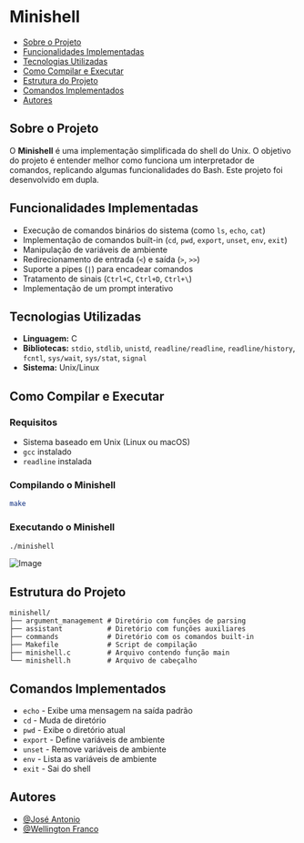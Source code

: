 # Minishell

- [Sobre o Projeto](#sobre-o-projeto)
- [Funcionalidades Implementadas](#funcionalidades-implementadas)
- [Tecnologias Utilizadas](#tecnologias-utilizadas)
- [Como Compilar e Executar](#como-compilar-e-executar)
- [Estrutura do Projeto](#estrutura-do-projeto)
- [Comandos Implementados](#comandos-implementados)
- [Autores](#autores)

## Sobre o Projeto

O **Minishell** é uma implementação simplificada do shell do Unix. O objetivo do projeto é entender melhor como funciona um interpretador de comandos, replicando algumas funcionalidades do Bash. Este projeto foi desenvolvido em dupla.

## Funcionalidades Implementadas

- Execução de comandos binários do sistema (como `ls`, `echo`, `cat`)
- Implementação de comandos built-in (`cd`, `pwd`, `export`, `unset`, `env`, `exit`)
- Manipulação de variáveis de ambiente
- Redirecionamento de entrada (`<`) e saída (`>`, `>>`)
- Suporte a pipes (`|`) para encadear comandos
- Tratamento de sinais (`Ctrl+C`, `Ctrl+D`, `Ctrl+\`)
- Implementação de um prompt interativo

## Tecnologias Utilizadas

- **Linguagem:** C
- **Bibliotecas:** `stdio`, `stdlib`, `unistd`, `readline/readline`, `readline/history`, `fcntl`, `sys/wait`, `sys/stat`, `signal`
- **Sistema:** Unix/Linux

## Como Compilar e Executar

### Requisitos

- Sistema baseado em Unix (Linux ou macOS)
- `gcc` instalado
- `readline` instalada

### Compilando o Minishell

```sh
make
```

### Executando o Minishell

```sh
./minishell
```

![Image](https://github.com/user-attachments/assets/cd1ed05e-4729-44bd-9526-2f2679a890ce)

## Estrutura do Projeto

```
minishell/
├── argument_management # Diretório com funções de parsing
├── assistant           # Diretório com funções auxiliares
├── commands            # Diretório com os comandos built-in
├── Makefile            # Script de compilação
├── minishell.c         # Arquivo contendo função main
└── minishell.h         # Arquivo de cabeçalho
```

## Comandos Implementados

- `echo` - Exibe uma mensagem na saída padrão
- `cd` - Muda de diretório
- `pwd` - Exibe o diretório atual
- `export` - Define variáveis de ambiente
- `unset` - Remove variáveis de ambiente
- `env` - Lista as variáveis de ambiente
- `exit` - Sai do shell

## Autores

- [@José Antonio](https://github.com/elguesabal)
- [@Wellington Franco](https://github.com/wellFranco)
